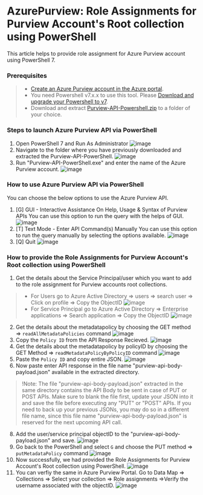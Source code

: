 # AzurePurview: Role Assignments for Purview Account's Root collection using PowerShell

This article helps to provide role assignment for Azure Purview account using PowerShell 7.

### Prerequisites

> * [Create an Azure Purview account in the Azure portal](https://docs.microsoft.com/en-us/azure/purview/create-catalog-portal).
> * You need Powershell v7.x.x to use this tool. Please [Download and upgrade your Powershell to v7](https://docs.microsoft.com/en-us/powershell/scripting/install/installing-powershell-core-on-windows?view=powershell-7.1).
> * Download and extract [Purview-API-Powershell.zip](https://github.com/Azure/Azure-Purview-API-PowerShell/blob/main/Purview-API-Powershell.zip) to a folder of your choice.

### Steps to launch Azure Purview API via PowerShell

1. Open PowerShell 7 and Run As Administrator
    ![image](https://user-images.githubusercontent.com/79183421/132214896-4cca3fcb-4da6-469a-b9e9-a2c94a3f231c.png)
2. Navigate to the folder where you have previously downloaded and extracted the Purview-API-PowerShell.
    ![image](https://user-images.githubusercontent.com/79183421/132217257-f6782816-62b5-49ee-9741-fa9f07db3638.png)
3. Run "Purview-API-PowerShell.exe" and enter the name of the Azure Purview account.
    ![image](https://user-images.githubusercontent.com/79183421/132217527-794dfab9-a656-469e-85f7-3192bb71383f.png)

### How to use Azure Purview API via PowerShell 

You can choose the below options to use the Azure Purview API.

 1. [G] GUI - Interactive Assistance On Help, Usage & Syntax of Purview APIs
    You can use this option to run the query with the helps of GUI. 
    ![image](https://user-images.githubusercontent.com/79183421/132218432-096fd131-3d41-4882-b4c3-bde907758d6c.png)
 2. [T] Text Mode - Enter API Command(s) Manually
    You can use this option to run the query manually by selecting the options available. 
    ![image](https://user-images.githubusercontent.com/79183421/132218944-7e2a50ba-f2e4-42a7-8942-961a9c142439.png)
 3. [Q] Quit
    ![image](https://user-images.githubusercontent.com/79183421/132219149-215ed738-5b25-40f1-b16d-9e702e27e4bc.png)

### How to provide the Role Assignments for Purview Account's Root collection using PowerShell

1. Get the details about the Service Principal/user which you want to add to the role assignment for Purview accounts root collections. 
> * For Users go to Azure Active Directory => users => search user => Click on profile => Copy the ObjectID
   ![image](https://user-images.githubusercontent.com/79183421/132221458-98ba082e-136c-481f-8644-384130fb31ee.png)
> * For Service Principal go to Azure Active Directory => Enterprise applications => Search application => Copy the ObjectID
   ![image](https://user-images.githubusercontent.com/79183421/132221769-78c5ed2a-527a-4962-866e-b41abe5da01c.png)
2. Get the details about the metadatapolicy by choosing the GET method => `readAllMetadataPolicies` command
    ![image](https://user-images.githubusercontent.com/79183421/132219657-05cd22d6-d23c-4433-a66f-d06dc07b7510.png)
3. Copy the `Policy ID` from the API Response Recieved. 
    ![image](https://user-images.githubusercontent.com/79183421/132276180-e1678791-e509-4b34-a83c-b188ba78a463.png)
4. Get the details about the metadatapolicy by policyID by choosing the GET Method => `readMetadataPolicyByPolicyID` command
    ![image](https://user-images.githubusercontent.com/79183421/132276362-37cacf05-88e2-4da0-8597-527d0efdfdb2.png)
5. Paste the `Policy ID` and  copy entire JSON.
    ![image](https://user-images.githubusercontent.com/79183421/132276560-f5bdca52-8733-4d51-bfc1-eaf6c819d28e.png)
6. Now paste enter API response in the file name "purview-api-body-payload.json" available in the extracted directory. 
> !Note:  The file "purview-api-body-payload.json" extracted in the same directory contains the API Body to be sent in case of PUT or POST APIs. Make sure to blank the file first, update your JSON into it and save the file before executing any "PUT" or "POST" APIs. If you need to back up your previous JSONs, you may do so in a different file name, since this file name "purview-api-body-payload.json" is reserved for the next upcoming API call.
8. Add the user/service principal objectID to the "purview-api-body-payload.json" and save.
    ![image](https://user-images.githubusercontent.com/79183421/132222221-9b5031e5-bc6d-4c0f-add2-893347b4ce87.png)
6. Go back to the PowerShell and select `G` and choose the PUT method => `putMetadataPolicy` command
    ![image](https://user-images.githubusercontent.com/79183421/132222703-0ed8526c-c274-4021-a529-1a00ff2d2eb2.png)
7. Now successfully, we had provided the Role Assignments for Purview Account's Root collection using PowerShell.
    ![image](https://user-images.githubusercontent.com/79183421/132276750-e2b6e900-18f5-4b9b-9bb7-ab912908e0de.png)
8. You can verfiy the same in Azure Purview Portal.
   Go to Data Map => Collections => Select your collection => Role assignments =>Verify the username associated with the objectID.
    ![image](https://user-images.githubusercontent.com/79183421/132276937-2efdb0eb-dbd6-44da-8a0c-2e63d0987662.png)
